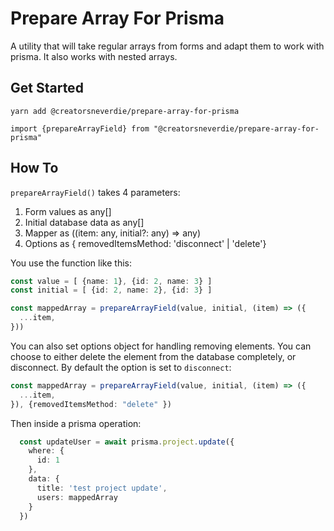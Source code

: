 # Prepare Array For Prisma
A utility that will take regular arrays from forms and adapt them to work with prisma. It also works with nested arrays.

## Get Started
`yarn add @creatorsneverdie/prepare-array-for-prisma`

`import {prepareArrayField} from "@creatorsneverdie/prepare-array-for-prisma"`

## How To
`prepareArrayField()` takes 4 parameters:
1. Form values as any[]
2. Initial database data as any[]
3. Mapper as ((item: any, initial?: any) => any)
4. Options as { removedItemsMethod: 'disconnect' | 'delete'}

You use the function like this:
```ts
const value = [ {name: 1}, {id: 2, name: 3} ]
const initial = [ {id: 2, name: 2}, {id: 3} ]

const mappedArray = prepareArrayField(value, initial, (item) => ({
  ...item,
}))
```

You can also set options object for handling removing elements. You can choose to either delete the element from the database completely, or disconnect. By default the option is set to  `disconnect`:

```ts
const mappedArray = prepareArrayField(value, initial, (item) => ({
  ...item,
}), {removedItemsMethod: "delete" })
```

Then inside a prisma operation:
```ts
  const updateUser = await prisma.project.update({
    where: {
      id: 1
    },
    data: {
      title: 'test project update',
      users: mappedArray
    }
  })
```

